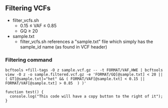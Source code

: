 ## Filtering VCFs
* filter_vcfs.sh
    * 0.15 ≤ VAF ≤ 0.85
    * GQ ≥ 20
* sample.txt
  * filter_vcfs.sh references a "sample.txt" file which simply has the sample_id name (as found in VCF header)

### Filtering command

``` bcftools +fill-tags -O z sample.vcf.gz -- -t FORMAT/VAF,HWE | bcftools view -O z -o sample.filtered.vcf.gz -e 'FORMAT/GQ[@sample.txt] < 20 || ( GT[@sample.txt]="het" && ( FORMAT/VAF[@sample.txt] < 0.15 || FORMAT/VAF[@sample.txt] > 0.85  ) )' ```


```
function test() {
  console.log("This code will have a copy button to the right of it");
}
```
